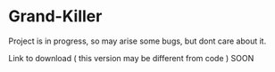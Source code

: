 # Grand-Killer

Project is in progress, so may arise some bugs, but dont care about it.

Link to download ( this version may be different from code ) 
SOON
